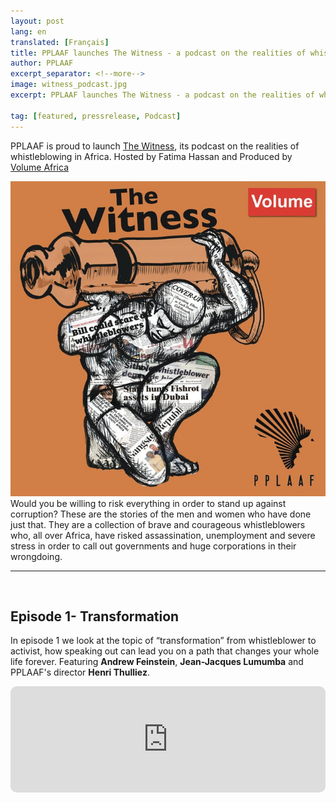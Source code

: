 ```yaml
---
layout: post
lang: en
translated: [Français]
title: PPLAAF launches The Witness - a podcast on the realities of whistleblowing in Africa
author: PPLAAF
excerpt_separator: <!--more-->
image: witness_podcast.jpg
excerpt: PPLAAF launches The Witness - a podcast on the realities of whistleblowing in Africa
 
tag: [featured, pressrelease, Podcast]
---
```


PPLAAF is proud to launch [The Witness](https://www.volume.africa/the-witness), its podcast on the realities of whistleblowing in Africa.
Hosted by Fatima Hassan and Produced by [Volume Africa](https://www.volume.africa)

<img class="img-responsive img-post center-block" src="/assets/images/posts/witness_podcast.jpg"> 


<div class="top-blockquote">Would you be willing to risk everything in order to stand up against corruption? These are the stories of the men and women who have done just that. They are a collection of brave and courageous whistleblowers who, all over Africa, have risked assassination, unemployment and severe stress in order to call out governments and huge corporations in their wrongdoing.</div>



---------
<br/>

## Episode 1- Transformation
In episode 1 we look at the topic of “transformation” from whistleblower to activist, how speaking out can lead you on a path that changes your whole life forever. Featuring **Andrew Feinstein**, **Jean-Jacques Lumumba** and PPLAAF's director **Henri Thulliez**.

<div style="width: 100%; height:170px; margin-bottom: 20px; border-radius: 10px; overflow:hidden;">
<iframe style="width: 100%; height:170px;" frameborder="no" scrolling="no" seamless src="https://player.captivate.fm/3c7007bf-3687-45f3-aab0-c68dd33c986a"></iframe>
</div>

<br/>
<br/>
<br/>

